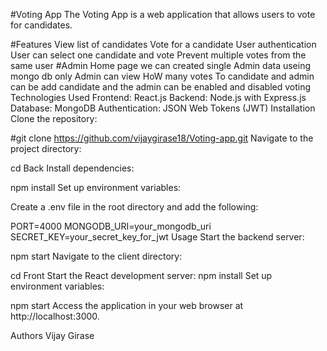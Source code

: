 #Voting App
The Voting App is a web application that allows users to vote for candidates.

#Features
View list of candidates
Vote for a candidate
User authentication
User can select one candidate and vote
Prevent multiple votes from the same user
#Admin Home page
we can created single Admin data useing mongo db
only Admin can view HoW many votes To candidate and  admin can be add candidate 
and the admin can be enabled and disabled voting 
Technologies Used
Frontend: React.js
Backend: Node.js with Express.js
Database: MongoDB
Authentication: JSON Web Tokens (JWT)
Installation
Clone the repository:

#git clone https://github.com/vijaygirase18/Voting-app.git
Navigate to the project directory:

cd Back
Install dependencies:

npm install
Set up environment variables:

Create a .env file in the root directory and add the following:

PORT=4000
MONGODB_URI=your_mongodb_uri
SECRET_KEY=your_secret_key_for_jwt
Usage
Start the backend server:

npm start
Navigate to the client directory:

cd Front
Start the React development server:
npm install
Set up environment variables:

npm start
Access the application in your web browser at http://localhost:3000.

Authors
Vijay Girase
